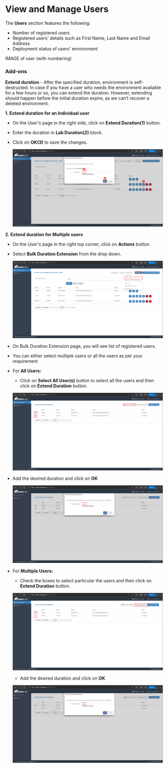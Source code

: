 # View and Manage Users

The **Users** section features the following:

* Number of registered users
* Registered users' details such as First Name, Last Name and Email Address
* Deployment status of users' environment

IMAGE of user (with numbering)

### **Add-ons**

**Extend duration** - After the specified duration, environment is self-destructed. In case if you have a user who needs the environment available for a few hours or so, you can extend the duration. However, extending should happen before the initial duration expire, as we can’t recover a deleted environment.

**1. Extend duration for an Individual user**

* On the User's page in the right side, click on **Extend Duration(1)** button. 
* Enter the duration in **Lab Duration(2)** block.
* Click on **OK(3)** to save the changes.

   <kbd> ![](media/image8.png) </kbd>

**2. Extend duration for Multiple users**

* On the User's page in the right top corner, click on **Actions** button.
* Select **Bulk Duration Extension** from the drop down.

   <kbd> ![](media/image12.png) </kbd>
   
* On Bulk Duration Extension page, you will see list of registered users.
* You can either select multiple users or all the users as per your requirement
* For **All Users:**
  - Click on **Select All User(s)** button to select all the users and then click on **Extend Duration** button.
   
   <kbd> ![](media/image11.png) </kbd>

- Add the desired duration and click on **OK**
   
   <kbd> ![](media/image13.png) </kbd>
   
* For **Multiple Users:** 
  - Check the boxes to select particular the users and then click on **Extend Duration** button.
  
  <kbd> ![](media/image10.png) </kbd>

  - Add the desired duration and click on **OK**

  <kbd> ![](media/image14.png) </kbd>

